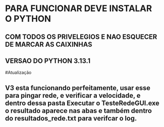 # PARA FUNCIONAR DEVE INSTALAR O PYTHON 
## COM TODOS OS PRIVELEGIOS E NAO ESQUECER DE MARCAR AS CAIXINHAS 
## VERSAO DO PYTHON 3.13.1

#Atualização
## V3 esta funcionando perfeitamente, usar esse para pingar rede, e verificar a velocidade, e dentro dessa pasta Executar o TesteRedeGUI.exe o resultado aparece nas abas e também dentro do resultados_rede.txt para verifcar o log.
